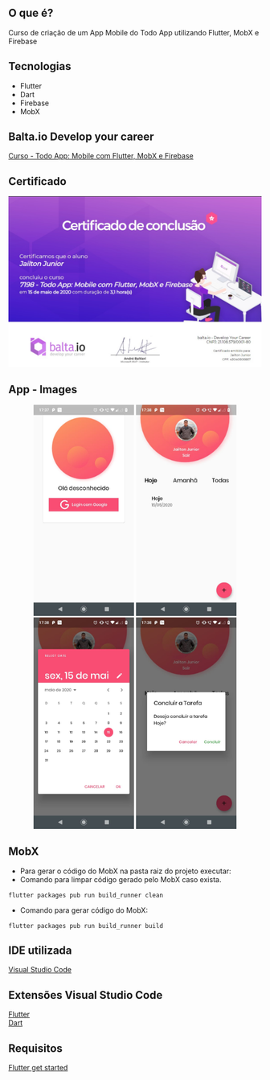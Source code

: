 ## O que é?
Curso de criação de um App Mobile do Todo App utilizando Flutter, MobX e Firebase

## Tecnologias
- Flutter
- Dart
- Firebase
- MobX


## Balta.io Develop your career
[Curso - Todo App: Mobile com Flutter, MobX e Firebase](https://app.balta.io/courses/7198)

## Certificado
![Screenshot](/images/Certificated.jpg)

## App - Images
<p align="center">
  <img src="images/login.jpg" width="200" title="Login">
  <img src="images/home.jpg" width="200" alt="Home">
  <img src="images/calendar.jpg" width="200" title="Calendar">
  <img src="images/alert.jpg" width="200" alt="Alert">
</p>

## MobX
- Para gerar o código do MobX na pasta raiz do projeto executar:
- Comando para limpar código gerado pelo MobX caso exista.
```
flutter packages pub run build_runner clean
```
- Comando para gerar código do MobX:
```
flutter packages pub run build_runner build
``` 

## IDE utilizada
[Visual Studio Code](https://code.visualstudio.com/)

## Extensões Visual Studio Code 
[Flutter](https://marketplace.visualstudio.com/items?itemName=Dart-Code.flutter)<br/>
[Dart](https://marketplace.visualstudio.com/items?itemName=Dart-Code.dart-code)<br/>

## Requisitos
[Flutter get started](https://flutter.dev/docs/get-started/install)
